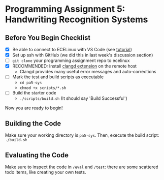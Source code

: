 # Programming Assignment 5: Handwriting Recognition Systems

## Before You Begin Checklist

- [x] Be able to connect to ECELinux with VS Code (see [tutorial](https://cornell-ece-docs.github.io/ece-tutorials/tut0-ecelinux/#3-remote-access-via-vs-code))
- [x] Set up ssh with GitHub (we did this in last week's discussion section)
- [ ] `git clone` your programming assignment repo to ecelinux
- [x] RECOMMENDED: Install [clangd extension](https://marketplace.visualstudio.com/items?itemName=llvm-vs-code-extensions.vscode-clangd) on the remote host
  - Clangd provides many useful error messages and auto-corrections
- [ ] Mark the test and build scripts as executable
  - `cd pa5-sys`
  - `chmod +x scripts/*.sh`
- [ ] Build the starter code
  - `./scripts/build.sh` (It should say 'Build Successful')

Now you are ready to begin!

## Building the Code

Make sure your working directory is `pa5-sys`. Then, execute the build script: `./build.sh`

## Evaluating the Code

Make sure to inspect the code in `/eval` and `/test`: there are some scattered todo items, like creating your own tests.